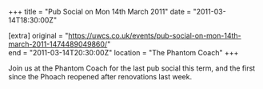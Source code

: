 +++
title = "Pub Social on Mon 14th March 2011"
date = "2011-03-14T18:30:00Z"

[extra]
original = "https://uwcs.co.uk/events/pub-social-on-mon-14th-march-2011-1474489049860/"    
end = "2011-03-14T20:30:00Z"
location = "The Phantom Coach"
+++

Join us at the Phantom Coach for the last pub social this term, and the first since the Phoach reopened after renovations last week.

